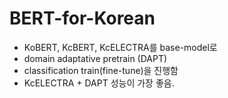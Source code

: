 # BERT-for-Korean

- KoBERT, KcBERT, KcELECTRA를 base-model로
- domain adaptative pretrain (DAPT)
- classification train(fine-tune)을 진행함
- KcELECTRA + DAPT 성능이 가장 좋음.
